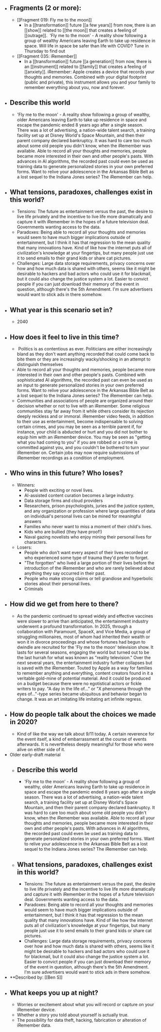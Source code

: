 - ## Fragments (2 or more):
    - [[Fragment 019: Fly me to the moon]]
        - In a [[transformation]] future [[a few years]] from now, there is an [[show]] related to [[the moon]] that creates a feeling of [[outrage]].  'Fly me to the moon' - A reality show following a group of wealthy Americans leaving Earth to take up residence in space. Will life in space be safer than life with COVID? Tune in Thursday to find out
    - [[Fragment 035: iRemember]]
        - In a [[transformation]] future [[a generation]] from now, there is an [[instrument]] related to [[family]] that creates a feeling of [[anxiety]]. iRemember: Apple creates a device that records your thoughts and memories. Combined with your digital footprint (public and private), this instrument allows you and your family to remember everything about you, now and forever.
- ## Describe this world
    - 'Fly me to the moon' - A reality show following a group of wealthy, older Americans leaving Earth to take up residence in space and escape the pandemic ended 8 years ago after a single season. There was a lot of advertising, a nation-wide talent search, a training facility set up at Disney World's Space Mountain, and then their parent company declared bankruptcy. It was hard to care too much about some old people you didn't know, when the iRemember was available. Able to record all your thoughts and memories, people became more interested in their own and other people's pasts. With advances in AI algorithms, the recorded past could even be used as training data to generate personalized stories in your own preferred forms. Want to relive your adolescence in the Arkansas Bible Belt as a lost sequel to the Indiana Jones series? The iRemember can help.
- ## What tensions, paradoxes, challenges exist in this world?
    - Tensions: The future as entertainment versus the past, the desire to live life privately and the incentive to live life more dramatically and capture it with iRemember in the hopes of a future television deal. Governments wanting access to the data.
    - Paradoxes: Being able to record all your thoughts and memories would seem to have much bigger implications outside of entertainment, but I think it has that regression to the mean quality that many innovations have. Kind of like how the internet puts all of civilization's knowledge at your fingertips, but many people just use it to send emails to their grand kids or share cat pictures.
    - Challenges: Large data storage requirements, privacy concerns over how and how much data is shared with others, seems like it might be desirable to hackers and bad actors who could use it for blackmail, but it could also change the justice system a lot. Easier to convict people if you can just download their memory of the event in question, although there's the 5th Amendment. I'm sure advertisers would want to stick ads in there somehow.
- ## What year is this scenario set in?
    - 2040
- ## How does it feel to live in this time?
    -  Politics is as contentious as ever. Politicians are either increasingly bland as they don't want anything recorded that could come back to bite them or they are increasingly wacky/shocking in an attempt to distinguish themselves 
    - Able to record all your thoughts and memories, people became more interested in their own and other people's pasts. Combined with sophisticated AI algorithms, the recorded past can even be used as an input to generate personalized stories in your own preferred forms. Want to relive your adolescence in the Arkansas Bible Belt as a lost sequel to the Indiana Jones series? The iRemember can help.
    - Communities and associations of people are organized around their decision whether or not to live with an iRemember. Some religious communities stay far away from it while others consider its rejection deeply reckless and or immoral. iRemember video feeds, in addition to their use as entertainment, become indispensable to solving certain crimes, and you may be seen as a terrible parent if, for instance, your child is abducted or hurt and you did not bother to equip him with an iRemember device. You may be seen as "getting what you had coming to you" if you are robbed or a crime is committed against you, and you couldn't be bothered to turn your iRemember on. Certain jobs may now require submissions of iRemember recordings as a condition of employment.
- ## Who wins in this future? Who loses?
    - Winners:
        - People with exciting or novel lives.
        - AI-assisted content curation becomes a large industry.
        - Data storage firms and cloud providers
        - Researchers, prison psychologists, juries and the justice system, and any organization or profession where large quantities of data on individual's personal lives can be mined for meaningful answers
        - Families who never want to miss a moment of their child's lives.
        - Kids who are bullied (they have proof!)
        - Naval gazing novelists who enjoy mining their personal lives for characters.
    - Losers:
        - People who don't want every aspect of their lives recorded or who experienced some type of trauma they'd prefer to forget.
        - "The forgotten" who lived a large portion of their lives before the introduction of the iRemember and who are rarely believed about anything they say occurred in their past.
        - People who make strong claims or tell grandiose and hyperbolic stories about their personal lives.
        - Criminals
- ## How did we get from here to there?
    - As the pandemic continued to spread widely and effective vaccines were slower to arrive than anticipated, the entertainment industry underwent a profound transformation. In 2025, through a collaboration with Paramount, SpaceX, and Vice Media, a group of struggling millionaires, most of whom had inherited their wealth or won it in divorce proceedings and whose fortunes had begun to dwindle are recruited for the 'Fly me to the moon' television show. It lasts for several seasons, engaging the world but turned out to be the last hurrah for what was known as "reality television." Over the next several years, the entertainment industry further collapses but is saved with the iRemember. Touted by Apple as a way for families to remember anything and everything, content creators found in it a veritable gold-mine of potential material. And it could be produced on a budget because there were no egotistical actors or fickle writers to pay. "A day in the life of..." or "X phenomena through the eyes of..."-type series became ubiquitous and behavior began to change. It was an art imitating life imitating art infinite regress.
- ## How do people talk about the choices we made in 2020?
    - Kind of like the way we talk about 9/11 today. A certain reverence for the event itself, a kind of embarrassment at the course of events afterwards. It is nevertheless deeply meaningful for those who were alive on either side of it.
- Older early-draft material
    - ## Describe this world
        - 'Fly me to the moon' - A reality show following a group of wealthy, older Americans leaving Earth to take up residence in space and escape the pandemic ended 8 years ago after a single season. There was a lot of advertising, a nation-wide talent search, a training facility set up at Disney World's Space Mountain, and then their parent company declared bankruptcy. It was hard to care too much about some old people you didn't know, when the iRemember was available. Able to record all your thoughts and memories, people became more interested in their own and other people's pasts. With advances in AI algorithms, the recorded past could even be used as training data to generate personalized stories in your own preferred forms. Want to relive your adolescence in the Arkansas Bible Belt as a lost sequel to the Indiana Jones series? The iRemember can help.
    - ## What tensions, paradoxes, challenges exist in this world?
        - Tensions: The future as entertainment versus the past, the desire to live life privately and the incentive to live life more dramatically and capture it with iRemember in the hopes of a future television deal. Governments wanting access to the data.
        - Paradoxes: Being able to record all your thoughts and memories would seem to have much bigger implications outside of entertainment, but I think it has that regression to the mean quality that many innovations have. Kind of like how the internet puts all of civilization's knowledge at your fingertips, but many people just use it to send emails to their grand kids or share cat pictures.
        - Challenges: Large data storage requirements, privacy concerns over how and how much data is shared with others, seems like it might be desirable to hackers and bad actors who could use it for blackmail, but it could also change the justice system a lot. Easier to convict people if you can just download their memory of the event in question, although there's the 5th Amendment. I'm sure advertisers would want to stick ads in there somehow.
- **Described by: [[Ben S]]
- ## What keeps you up at night?
    - Worries or excitement about what you will record or capture on your iRemember device.
    - Whether a story you told about yourself is actually true.
    - The possibility for data theft, hacking, fabrication or alteration of iRemember data.
